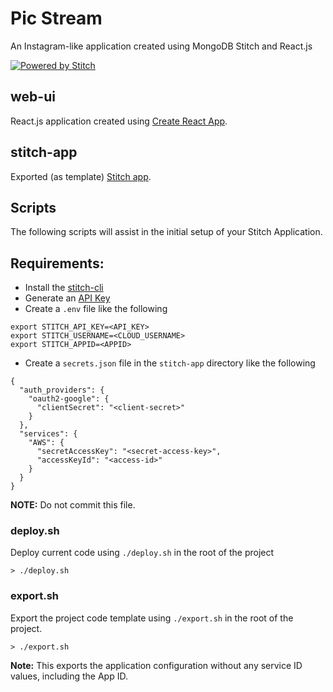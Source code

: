 # Pic Stream

An Instagram-like application created using MongoDB Stitch and React.js

[![Powered by Stitch](http://badge.learnstitch.com/?appid=stitchcraft-picstream-kcpaj)](http://cloud.mongodb.com)

## web-ui

React.js application created using [Create React App](https://github.com/facebook/create-react-app).

## stitch-app

Exported (as template) [Stitch app](https://docs.mongodb.com/stitch/import-export/export-stitch-app/).

## Scripts

The following scripts will assist in the initial setup of your Stitch Application.

## Requirements:

- Install the [stitch-cli](https://docs.mongodb.com/stitch/import-export/stitch-cli-reference/)
- Generate an [API Key](https://docs.atlas.mongodb.com/configure-api-access/#generate-api-keys)
- Create a `.env` file like the following

```
export STITCH_API_KEY=<API_KEY>
export STITCH_USERNAME=<CLOUD_USERNAME>
export STITCH_APPID=<APPID>
```

- Create a `secrets.json` file in the `stitch-app` directory like the following

```
{
  "auth_providers": {
    "oauth2-google": {
      "clientSecret": "<client-secret>"
    }
  },
  "services": {
    "AWS": {
      "secretAccessKey": "<secret-access-key>",
      "accessKeyId": "<access-id>"
    }
  }
}
```

**NOTE:** Do not commit this file.

### deploy.sh

Deploy current code using `./deploy.sh` in the root of the project

```
> ./deploy.sh
```

### export.sh

Export the project code template using `./export.sh` in the root of the project.

```
> ./export.sh
```

**Note:** This exports the application configuration without any service ID values, including the App ID.
